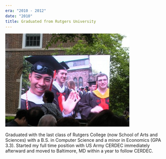 ```yaml
---
era: "2010 - 2012"
date: "2010"
title: Graduated from Rutgers University
---
```


![graduation](./graduation.jpg)

Graduated with the last class of Rutgers College (now School of Arts and
Sciences) with a B.S. in Computer Science and a minor in Economics (GPA 3.3).
Started my full time position with US Army CERDEC immediately afterward and
moved to Baltimore, MD within a year to follow CERDEC.
